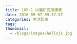 ```yaml
---
title: 105-1 中醫研究所課表
date: 2016-09-07 09:37:57
categories: 生活記事
tags:
thumbnail:
  - /blogs/images/hellojs.jpg
---
```


